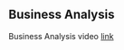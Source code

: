 ## Business Analysis

Business Analysis video [link](https://www.loom.com/share/49cf088f1e734405a6486cbe7f73d530)
